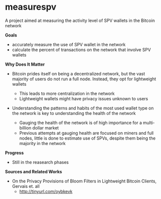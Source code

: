 # measurespv
A project aimed at measuring the activity level of SPV wallets in the Bitcoin network

__Goals__
* accurately measure the use of SPV wallet in the network
* calculate the percent of transactions on the network that involve SPV wallets

__Why Does It Matter__
* Bitcoin prides itself on being a decentralized network, but the vast majority of users do not run a full node. Instead, they opt for lightweight wallets
    * This leads to more centralization in the network
    * Lightweight wallets might have privacy issues unknown to users

* Understanding the patterns and habits of the most used wallet type on the network is key to understanding the health of the network
    * Gauging the health of the network is of high importance for a multi-billion dollar market
    * Previous attempts at gauging health are focused on miners and full nodes, little is done to estimate use of SPVs, despite them being the majority in the network

__Progress__
* Still in the reasearch phases


__Sources and Related Works__
* On the Privacy Provisions of Bloom Filters in Lightweight Bitcoin Clients, Gervais et. all
  * http://tinyurl.com/oybkevk
